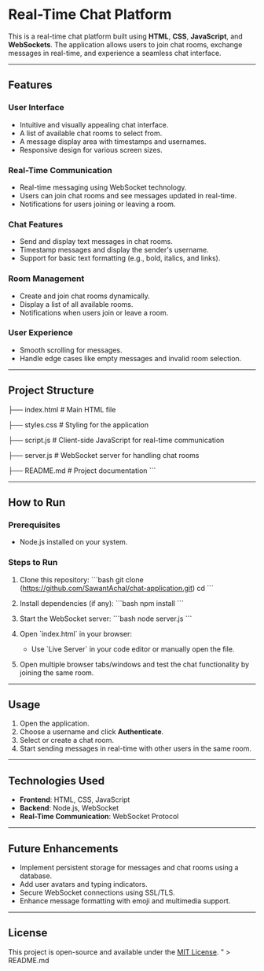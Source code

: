 # Real-Time Chat Platform

This is a real-time chat platform built using **HTML**, **CSS**, **JavaScript**, and **WebSockets**. The application allows users to join chat rooms, exchange messages in real-time, and experience a seamless chat interface.

---

## Features

### User Interface
- Intuitive and visually appealing chat interface.
- A list of available chat rooms to select from.
- A message display area with timestamps and usernames.
- Responsive design for various screen sizes.

### Real-Time Communication
- Real-time messaging using WebSocket technology.
- Users can join chat rooms and see messages updated in real-time.
- Notifications for users joining or leaving a room.

### Chat Features
- Send and display text messages in chat rooms.
- Timestamp messages and display the sender's username.
- Support for basic text formatting (e.g., bold, italics, and links).

### Room Management
- Create and join chat rooms dynamically.
- Display a list of all available rooms.
- Notifications when users join or leave a room.

### User Experience
- Smooth scrolling for messages.
- Handle edge cases like empty messages and invalid room selection.

---

## Project Structure

├── index.html      # Main HTML file

├── styles.css      # Styling for the application

├── script.js       # Client-side JavaScript for real-time communication

├── server.js       # WebSocket server for handling chat rooms

├── README.md       # Project documentation
\`\`\`

---

## How to Run

### Prerequisites
- Node.js installed on your system.

### Steps to Run
1. Clone this repository:
   \`\`\`bash
   git clone (https://github.com/SawantAchal/chat-application.git)
   cd <repository-directory>
   \`\`\`

2. Install dependencies (if any):
   \`\`\`bash
   npm install
   \`\`\`

3. Start the WebSocket server:
   \`\`\`bash
   node server.js
   \`\`\`

4. Open \`index.html\` in your browser:
   - Use \`Live Server\` in your code editor or manually open the file.

5. Open multiple browser tabs/windows and test the chat functionality by joining the same room.

---

## Usage

1. Open the application.
2. Choose a username and click **Authenticate**.
3. Select or create a chat room.
4. Start sending messages in real-time with other users in the same room.

---

## Technologies Used

- **Frontend**: HTML, CSS, JavaScript
- **Backend**: Node.js, WebSocket
- **Real-Time Communication**: WebSocket Protocol

---

## Future Enhancements

- Implement persistent storage for messages and chat rooms using a database.
- Add user avatars and typing indicators.
- Secure WebSocket connections using SSL/TLS.
- Enhance message formatting with emoji and multimedia support.

---

## License

This project is open-source and available under the [MIT License](LICENSE).
" > README.md
